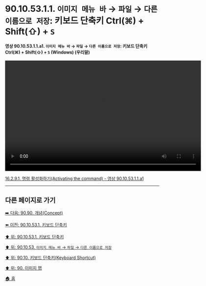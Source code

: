 # 90.10.53.1.1. `이미지 메뉴 바` → `파일` → `다른 이름으로 저장`: 키보드 단축키 Ctrl(⌘) + Shift(⇧) + `S`

<a id="90-10-53-01-01-a1"></a>

#### 영상 90.10.53.1.1.a1. `이미지 메뉴 바` → `파일` → `다른 이름으로 저장`: 키보드 단축키 Ctrl(⌘) + Shift(⇧) + `S` (Windows) (우리말)
<video controls="controls" width="640" height="360" src="https://github.com/user-attachments/assets/378369d2-4c84-4add-8a2b-88db95a03196"></video>

[16.2.9.1. 명령 활성화하기(Activating the command) - 영상 90.10.53.1.1.a1](./16-02-09-01-activating_the_command.md#90-10-53-01-01-a1)

***

## 다른 페이지로 가기

[➡️ 다음: 90.90. 개념(Concept)](./90-90-00-concept.md)

[⬅️ 이전: 90.10.53.1. 키보드 단축키](./90-10-53-01-00-keyboard_shortcut.md)

[⬆️ 위: 90.10.53.1. 키보드 단축키](./90-10-53-01-00-keyboard_shortcut.md)

[⬆️ 위: 90.10.53. `이미지 메뉴 바` → `파일` → `다른 이름으로 저장`](./90-10-53-00-menu_file_save_as.md)

[⬆️ 위: 90.10. 키보드 단축키(Keyboard Shortcut)](./90-10-00-keyboard_shortcut.md)

[⬆️ 위: 90. 이미지 맵](./90-00-image-map.md)

[🏠 홈](./00-home.md)